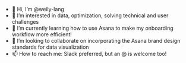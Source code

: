 - 👋 Hi, I’m @weily-lang
- 👀 I’m interested in data, optimization, solving technical and user challenges
- 🌱 I’m currently learning how to use Asana to make my onboarding workflow more efficient!
- 💞️ I’m looking to collaborate on incorporating the Asana brand design standards for data visualization
- 📫 How to reach me: Slack preferred, but an @ is welcome too!

